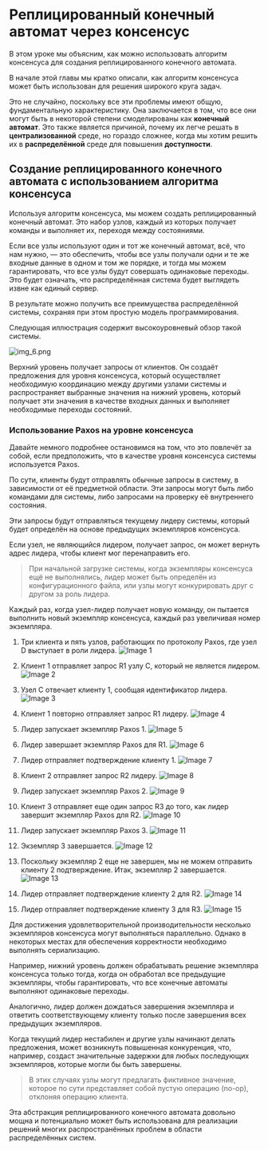 # Реплицированный конечный автомат через консенсус

В этом уроке мы объясним, как можно использовать алгоритм консенсуса для создания реплицированного конечного автомата.


В начале этой главы мы кратко описали, как алгоритм консенсуса может быть использован для решения широкого круга задач.

Это не случайно, поскольку все эти проблемы имеют общую, фундаментальную характеристику. Она заключается в том, что все они могут быть в некоторой степени смоделированы как **конечный автомат**. Это также является причиной, почему их легче решать в **централизованной** среде, но гораздо сложнее, когда мы хотим решить их в **распределённой** среде для повышения **доступности**.

## Создание реплицированного конечного автомата с использованием алгоритма консенсуса

Используя алгоритм консенсуса, мы можем создать реплицированный конечный автомат. Это набор узлов, каждый из которых получает команды и выполняет их, переходя между состояниями.

Если все узлы используют один и тот же конечный автомат, всё, что нам нужно, — это обеспечить, чтобы все узлы получали одни и те же входные данные в одном и том же порядке, и тогда мы можем гарантировать, что все узлы будут совершать одинаковые переходы. Это будет означать, что распределённая система будет выглядеть извне как единый сервер.

В результате можно получить все преимущества распределённой системы, сохраняя при этом простую модель программирования.

Следующая иллюстрация содержит высокоуровневый обзор такой системы.

![img_6.png](img/img_6.png)

Верхний уровень получает запросы от клиентов. Он создаёт предложения для уровня консенсуса, который осуществляет необходимую координацию между другими узлами системы и распространяет выбранные значения на нижний уровень, который получает эти значения в качестве входных данных и выполняет необходимые переходы состояний.

### Использование Paxos на уровне консенсуса

Давайте немного подробнее остановимся на том, что это повлечёт за собой, если предположить, что в качестве уровня консенсуса системы используется Paxos.

По сути, клиенты будут отправлять обычные запросы в систему, в зависимости от её предметной области. Эти запросы могут быть либо командами для системы, либо запросами на проверку её внутреннего состояния.

Эти запросы будут отправляться текущему лидеру системы, который будет определён на основе предыдущих экземпляров консенсуса.

Если узел, не являющийся лидером, получает запрос, он может вернуть адрес лидера, чтобы клиент мог перенаправить его.

> При начальной загрузке системы, когда экземпляры консенсуса ещё не выполнялись, лидер может быть определён из конфигурационного файла, или узлы могут конкурировать друг с другом за роль лидера.

Каждый раз, когда узел-лидер получает новую команду, он пытается выполнить новый экземпляр консенсуса, каждый раз увеличивая номер экземпляра.

1.  Три клиента и пять узлов, работающих по протоколу Paxos, где узел D выступает в роли лидера.
    ![Image 1](img/image_b4e24a8f-7dd7-48a1-9ef4-335b98574864.svg)

2.  Клиент 1 отправляет запрос R1 узлу C, который не является лидером.
    ![Image 2](img/image_51fdda81-d6b9-4e68-9db5-94dbb5dcb1a1.svg)

3.  Узел C отвечает клиенту 1, сообщая идентификатор лидера.
    ![Image 3](img/image_837bae55-2644-499e-9ea9-343bb76f5f7d.svg)

4.  Клиент 1 повторно отправляет запрос R1 лидеру.
    ![Image 4](img/image_6d6956b6-6ddd-4621-bb2a-ef085f0b0fcd.svg)

5.  Лидер запускает экземпляр Paxos 1.
    ![Image 5](img/image_7df132b7-a9c9-4afe-9413-33729883a188.svg)

6.  Лидер завершает экземпляр Paxos для R1.
    ![Image 6](img/image_56627364-8fdb-48d5-b7a3-0b560665b064.svg)

7.  Лидер отправляет подтверждение клиенту 1.
    ![Image 7](img/image_3d483f27-6913-4957-b20b-77a58b8c888d.svg)

8.  Клиент 2 отправляет запрос R2 лидеру.
    ![Image 8](img/image_cb3a6261-9845-456c-b726-80a02ba2264b.svg)

9.  Лидер запускает экземпляр Paxos 2.
    ![Image 9](img/image_3aa622c7-09b6-4317-a5df-2c9fbeb1d7e8.svg)

10. Клиент 3 отправляет еще один запрос R3 до того, как лидер завершит экземпляр Paxos для R2.
    ![Image 10](img/image_22c8621a-a70d-4215-bf71-f645e2ae9a58.svg)

11. Лидер запускает экземпляр Paxos 3.
    ![Image 11](img/image_f496e7f7-bc19-4d09-aaa0-b3b71df4cd17.svg)

12. Экземпляр 3 завершается.
    ![Image 12](img/image_e3e051a6-980d-4d5c-be33-59c539ef0e70.svg)

13. Поскольку экземпляр 2 еще не завершен, мы не можем отправить клиенту 2 подтверждение. Итак, экземпляр 2 завершается.
    ![Image 13](img/image_f778832d-6868-42e5-8677-3609cb117766.svg)

14. Лидер отправляет подтверждение клиенту 2 для R2.
    ![Image 14](img/image_a1e4a1ad-3661-43fd-a0b2-f3ec9494eb16.svg)

15. Лидер отправляет подтверждение клиенту 3 для R3.
    ![Image 15](img/image_80614309-6626-430e-9c4b-5c3297c33381.svg)

Для достижения удовлетворительной производительности несколько экземпляров консенсуса могут выполняться параллельно. Однако в некоторых местах для обеспечения корректности необходимо выполнять сериализацию.

Например, нижний уровень должен обрабатывать решение экземпляра консенсуса только тогда, когда он обработал все предыдущие экземпляры, чтобы гарантировать, что все конечные автоматы выполняют одинаковые переходы.

Аналогично, лидер должен дождаться завершения экземпляра и ответить соответствующему клиенту только после завершения всех предыдущих экземпляров.

Когда текущий лидер нестабилен и другие узлы начинают делать предложения, может возникнуть повышенная конкуренция, что, например, создаст значительные задержки для любых последующих экземпляров, которые могли бы быть завершены.

> В этих случаях узлы могут предлагать фиктивное значение, которое по сути представляет собой пустую операцию (no-op), отклоняя операцию клиента.

Эта абстракция реплицированного конечного автомата довольно мощна и потенциально может быть использована для реализации решений многих распространённых проблем в области распределённых систем.